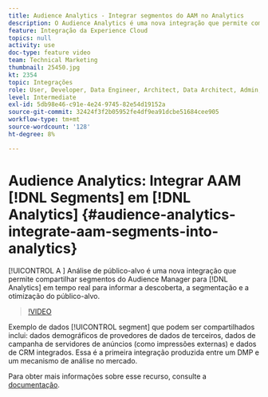 ```yaml
---
title: Audience Analytics - Integrar segmentos do AAM no Analytics
description: O Audience Analytics é uma nova integração que permite compartilhar segmentos do Audience Manager (AAM) para o Analytics (AA) em tempo real para informar a descoberta, a segmentação e a otimização do público-alvo.
feature: Integração da Experience Cloud
topics: null
activity: use
doc-type: feature video
team: Technical Marketing
thumbnail: 25450.jpg
kt: 2354
topic: Integrações
role: User, Developer, Data Engineer, Architect, Data Architect, Admin, Leader
level: Intermediate
exl-id: 5db98e46-c91e-4e24-9745-82e54d19152a
source-git-commit: 32424f3f2b05952fe4df9ea91dcbe51684cee905
workflow-type: tm+mt
source-wordcount: '128'
ht-degree: 8%

---
```


# Audience Analytics: Integrar AAM [!DNL Segments] em [!DNL Analytics] {#audience-analytics-integrate-aam-segments-into-analytics}

[!UICONTROL A ] Análise de público-alvo é uma nova integração que permite compartilhar segmentos do Audience Manager para  [!DNL Analytics] em tempo real para informar a descoberta, a segmentação e a otimização do público-alvo.

>[!VIDEO](https://video.tv.adobe.com/v/25450/?quality=12)

Exemplo de dados [!UICONTROL segment] que podem ser compartilhados inclui: dados demográficos de provedores de dados de terceiros, dados de campanha de servidores de anúncios (como impressões externas) e dados de CRM integrados. Essa é a primeira integração produzida entre um DMP e um mecanismo de análise no mercado.

Para obter mais informações sobre esse recurso, consulte a [documentação](https://marketing.adobe.com/resources/help/en_US/analytics/audiences/).
